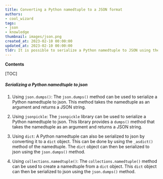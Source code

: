 ```yaml
---
title: Converting a Python namedtuple to a JSON format
authors:
- cool_wizard
tags:
- json
- knowledge
thumbnail: images/json.png
created_at: 2023-02-10 00:00:00
updated_at: 2023-02-10 00:00:00
tldr: It is possible to serialize a Python namedtuple to JSON using the json.dumps() method.
---
```


**Contents**

[TOC]

##### Serializing a Python namedtuple to json

1. Using `json.dumps()`:
   The `json.dumps()` method can be used to serialize a Python namedtuple to json. This method takes the namedtuple as an argument and returns a JSON string.

2. Using `jsonpickle`:
   The `jsonpickle` library can be used to serialize a Python namedtuple to json. This library provides a `dumps()` method that takes the namedtuple as an argument and returns a JSON string.

3. Using `dict`:
   A Python namedtuple can also be serialized to json by converting it to a `dict` object. This can be done by using the `_asdict()` method of the namedtuple. The `dict` object can then be serialized to json using the `json.dumps()` method.

4. Using `collections.namedtuple()`:
   The `collections.namedtuple()` method can be used to create a namedtuple from a `dict` object. This `dict` object can then be serialized to json using the `json.dumps()` method.
